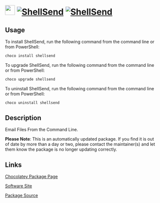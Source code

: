 ﻿# <img src="https://rawcdn.githack.com/virtualex-itv/chocolatey-packages/e78924b467961787352ce2d54f03406d841c8a9e/icons/shellsend.png" width="32" height="32"/> [![ShellSend](https://img.shields.io/chocolatey/v/shellsend.svg?label=ShellSend)](https://chocolatey.org/packages/shellsend) [![ShellSend](https://img.shields.io/chocolatey/dt/shellsend.svg)](https://chocolatey.org/packages/shellsend)

## Usage

To install ShellSend, run the following command from the command line or from PowerShell:

```powershell
choco install shellsend
```

To upgrade ShellSend, run the following command from the command line or from PowerShell:

```powershell
choco upgrade shellsend
```

To uninstall ShellSend, run the following command from the command line or from PowerShell:

```powershell
choco uninstall shellsend
```

## Description

Email Files From the Command Line.

**Please Note**: This is an automatically updated package. If you find it is
out of date by more than a day or two, please contact the maintainer(s) and
let them know the package is no longer updating correctly.

## Links

[Chocolatey Package Page](https://chocolatey.org/packages/shellsend)

[Software Site](https://www.binaryfortress.com/ShellSend)

[Package Source](https://github.com/virtualex-itv/chocolatey-packages/tree/master/automatic/shellsend)
